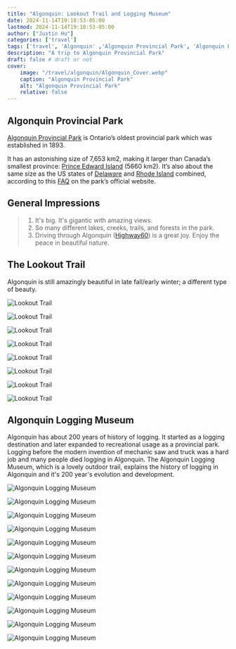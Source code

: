 ```yaml
---
title: "Algonquin: Lookout Trail and Logging Museum"
date: 2024-11-14T19:18:53-05:00
lastmod: 2024-11-14T19:18:53-05:00
author: ["Justin Hu"]
categories: ['travel']
tags: ['travel', 'Algonquin' ,'Algonquin Provincial Park', 'Algonquin Lookout Trail',  'Algonquin Logging Museum']
description: "A trip to Algonquin Provincial Park"
draft: false # draft or not
cover:
    image: "/travel/algonquin/Algonquin_Cover.webp"
    caption: "Algonquin Provincial Park"
    alt: "Algonquin Provincial Park"
    relative: false
---
```



## Algonquin Provincial Park

[Algonquin Provincial Park](https://en.wikipedia.org/wiki/Algonquin_Provincial_Park) is Ontario’s oldest provincial park which was established in 1893.

It has an astonishing size of 7,653 km2, making it larger than Canada’s smallest province: [Prince Edward Island](https://en.wikipedia.org/wiki/Prince_Edward_Island) (5660 km2). It’s also about the same size as the US states of [Delaware](https://en.wikipedia.org/wiki/Delaware) and [Rhode Island](https://en.wikipedia.org/wiki/Rhode_Island) combined, according to this [FAQ](https://www.algonquinpark.on.ca/visit/general_park_info/faqs.php#:~:text=Q%3A%20How%20big%20is%20Algonquin,(1%2C045%20square%20miles)%20combined.) on the park’s official website.

## General Impressions

> 1. It's big. It's gigantic with amazing views.
> 2. So many different lakes, creeks,  trails, and forests in the park.
> 3. Driving through Algonquin ([Highway60](https://en.wikipedia.org/wiki/Ontario_Highway_60)) is a great joy. Enjoy the peace in beautiful nature.

## The Lookout Trail

Algonquin is still amazingly beautiful in late fall/early winter; a different type of beauty.

![Lookout Trail](/travel/algonquin/lookout_trail_1.jpeg)

![Lookout Trail](/travel/algonquin/lookout_trail_2.jpeg)

![Lookout Trail](/travel/algonquin/lookout_trail_3.jpeg)

![Lookout Trail](/travel/algonquin/lookout_trail_4.jpeg)

![Lookout Trail](/travel/algonquin/lookout_trail_5.jpeg)

![Lookout Trail](/travel/algonquin/lookout_trail_6.jpeg)

![Lookout Trail](/travel/algonquin/lookout_trail_7.jpeg)

![Lookout Trail](/travel/algonquin/lookout_trail_8.jpeg)

## Algonquin Logging Museum

Algonquin has about 200 years of history of logging. It started as a logging destination and later expanded to recreational usage as a provincial park. Logging before the modern invention of mechanic saw and truck was a hard job and many people died logging in Algonquin. The Algonquin Logging Museum,  which is a lovely outdoor trail,  explains the history of logging in Algonquin and it's 200 year's evolution and development.

![Algonquin Logging Museum](/travel/algonquin/logging_museum_1.jpeg)

![Algonquin Logging Museum](/travel/algonquin/logging_museum_2.jpeg)

![Algonquin Logging Museum](/travel/algonquin/logging_museum_3.jpeg)

![Algonquin Logging Museum](/travel/algonquin/logging_museum_4.jpeg)

![Algonquin Logging Museum](/travel/algonquin/logging_museum_5.jpeg)

![Algonquin Logging Museum](/travel/algonquin/logging_museum_6.jpeg)

![Algonquin Logging Museum](/travel/algonquin/logging_museum_7.jpeg)

![Algonquin Logging Museum](/travel/algonquin/logging_museum_8.jpeg)

![Algonquin Logging Museum](/travel/algonquin/logging_museum_9.jpeg)

![Algonquin Logging Museum](/travel/algonquin/logging_museum_10.jpeg)

![Algonquin Logging Museum](/travel/algonquin/logging_museum_11.jpeg)

![Algonquin Logging Museum](/travel/algonquin/logging_museum_12.jpeg)
